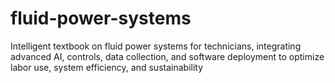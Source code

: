 # fluid-power-systems
Intelligent textbook on fluid power systems for technicians, integrating advanced AI, controls, data collection, and software deployment to optimize labor use, system efficiency, and sustainability
